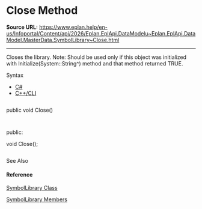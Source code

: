 # Close Method

**Source URL:** https://www.eplan.help/en-us/Infoportal/Content/api/2026/Eplan.EplApi.DataModelu~Eplan.EplApi.DataModel.MasterData.SymbolLibrary~Close.html

---

Closes the library. Note: Should be used only if this object was initialized with Initialize(System::String^) method and that method returned TRUE.

Syntax

- [C#](#i-syntax-CS)
- [C++/CLI](#i-syntax-CPP2005)

```
```
public void Close()
```
```

```
```
public:
void Close();
```
```



See Also

#### Reference

[SymbolLibrary Class](Eplan.EplApi.DataModelu~Eplan.EplApi.DataModel.MasterData.SymbolLibrary.html)
  
[SymbolLibrary Members](Eplan.EplApi.DataModelu~Eplan.EplApi.DataModel.MasterData.SymbolLibrary_members.html)
